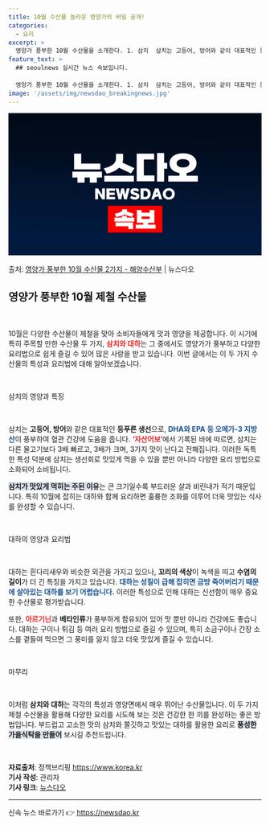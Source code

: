 ```yaml
---
title: 10월 수산물 놀라운 영양가의 비밀 공개!
categories:
  - 요리
excerpt: >
  영양가 풍부한 10월 수산물을 소개한다. 1. 삼치  삼치는 고등어, 방어와 같이 대표적인 등푸른생선으로 혈…
feature_text: >
  ## seoulnews 실시간 뉴스 속보입니다.

  영양가 풍부한 10월 수산물을 소개한다. 1. 삼치  삼치는 고등어, 방어와 같이 대표적인 등푸른생선으로 혈…
image: '/assets/img/newsdao_breakingnews.jpg'
---
```


![뉴스다오 속보](/assets/img/newsdao_breakingnews.jpg)

<p>출처: <a href="https://newsdao.kr/2064" rel="dofollow">영양가 풍부한 10월 수산물 2가지 - 해양수산부</a> | 뉴스다오</p>

<h2 data-ke-size="size26">영양가 풍부한 10월 제철 수산물</h2>
<p data-ke-size="size16">&nbsp;</p>

10월은 다양한 수산물이 제철을 맞아 소비자들에게 맛과 영양을 제공합니다. 이 시기에 특히 주목할 만한 수산물 두 가지, <b><span style="color: #ee2323;">삼치와 대하</span></b>는 그 중에서도 영양가가 풍부하고 다양한 요리법으로 쉽게 즐길 수 있어 많은 사랑을 받고 있습니다. 이번 글에서는 이 두 가지 수산물의 특성과 요리법에 대해 알아보겠습니다. 

<p data-ke-size="size16">&nbsp;</p>

삼치의 영양과 특징
<p data-ke-size="size16">&nbsp;</p>

삼치는 <b>고등어, 방어</b>와 같은 대표적인 <b>등푸른 생선</b>으로, <b><span style="color: #1a5490;">DHA와 EPA 등 오메가-3 지방산</span></b>이 풍부하여 혈관 건강에 도움을 줍니다. <b><span style="color: #ee2323;">‘자산어보’</span></b>에서 기록된 바에 따르면, 삼치는 다른 물고기보다 3배 빠르고, 3배가 크며, 3가지 맛이 난다고 전해집니다. 이러한 독특한 특성 덕분에 삼치는 생선회로 맛있게 먹을 수 있을 뿐만 아니라 다양한 요리 방법으로 소화되어 소비됩니다.  

<b><span style="background-color: #21538527;">삼치가 맛있게 먹히는 주된 이유</span></b>는 큰 크기일수록 부드러운 살과 비린내가 적기 때문입니다. 특히 10월에 잡히는 대하와 함께 요리하면 훌륭한 조화를 이루어 더욱 맛있는 식사를 완성할 수 있습니다. 

<p data-ke-size="size16">&nbsp;</p>

대하의 영양과 요리법
<p data-ke-size="size16">&nbsp;</p>

대하는 흰다리새우와 비슷한 외관을 가지고 있으나, <b>꼬리의 색상</b>이 녹색을 띠고 <b>수염의 길이</b>가 더 긴 특징을 가지고 있습니다. <b><span style="color: #1a5490;">대하는 성질이 급해 잡히면 금방 죽어버리기 때문에 살아있는 대하를 보기 어렵습니다.</span></b> 이러한 특성으로 인해 대하는 신선함이 매우 중요한 수산물로 평가받습니다.

또한, <b><span style="color: #ee2323;">아르기닌</span></b>과 <b>베타인류</b>가 풍부하게 함유되어 있어 맛 뿐만 아니라 건강에도 좋습니다. 대하는 구이나 튀김 등 여러 요리 방법으로 즐길 수 있으며, 특히 소금구이나 간장 소스를 곁들여 먹으면 그 풍미를 잃지 않고 더욱 맛있게 즐길 수 있습니다. 

<p data-ke-size="size16">&nbsp;</p>

마무리
<p data-ke-size="size16">&nbsp;</p>

이처럼 <b>삼치와 대하</b>는 각각의 특성과 영양면에서 매우 뛰어난 수산물입니다. 이 두 가지 제철 수산물을 활용해 다양한 요리를 시도해 보는 것은 건강한 한 끼를 완성하는 좋은 방법입니다. 부드럽고 고소한 맛의 삼치와 쫄깃하고 맛있는 대하를 활용한 요리로 <b><span style="background-color: #21538527;">풍성한 가을식탁을 만들어</span></b> 보시길 추천드립니다. 

<p data-ke-size="size16">&nbsp;</p>

<b>자료출처</b>: 정책브리핑 https://www.korea.kr  
<b>기사 작성</b>: 관리자  
<b>기사 링크</b>: <a href="https://newsdao.kr/2064">뉴스다오</a>  
<hr style="border-top: 1px solid #eee;"> 

신속 뉴스 바로가기 👉 <a href="https://newsdao.kr" rel="dofollow">https://newsdao.kr</a>


